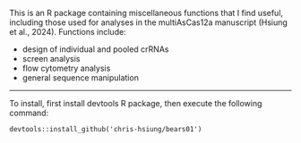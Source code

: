 This is an R package containing miscellaneous functions that I find useful, including those used for analyses in the multiAsCas12a manuscript (Hsiung et al., 2024). 
Functions include: 
* design of individual and pooled crRNAs
* screen analysis
* flow cytometry analysis
* general sequence manipulation

***


To install, first install devtools R package, then execute the following command:

`devtools::install_github('chris-hsiung/bears01')`

